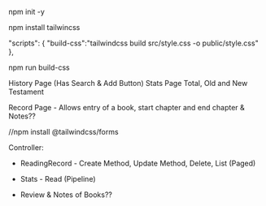 npm init -y

npm install tailwincss

 "scripts": {
    "build-css":"tailwindcss build src/style.css -o public/style.css"
  },

npm run build-css



History Page (Has Search & Add Button)
Stats Page Total, Old and New Testament

Record Page - Allows entry of a book, start chapter and end chapter & Notes??

//npm install @tailwindcss/forms

Controller:
- ReadingRecord - Create Method, Update Method, Delete, List (Paged)
- Stats - Read (Pipeline)

- Review & Notes of Books??

